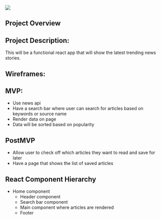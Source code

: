 ![](https://media.giphy.com/media/fVeo7iZldhfxC94Hwh/giphy.gif)

## Project Overview

## Project Description:
This will be a functional react app that will show the latest trending news stories.

## Wireframes:


## MVP:
- Use news api
- Have a search bar where user can search for articles based on keywords or source name
- Render data on page
- Data will be sorted based on popularity 

## PostMVP 
- Allow user to check off which articles they want to read and save for later
- Have a page that shows the list of saved articles

## React Component Hierarchy
- Home component 
    - Header component
    - Search bar component
    - Main component where articles are rendered
    - Footer 
